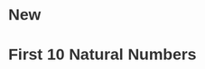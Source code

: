 # New<!DOCTYPE html>
<html lang="en">
<head>
  <meta charset="UTF-8">
  <title>First 10 Natural Numbers</title>
  <style>
    body {
      font-family: Arial, sans-serif;
      margin: 40px;
    }
    h1 {
      color: #333;
    }
    ul {
      list-style-type: none;
      padding: 0;
    }
    li {
      background: #f0f0f0;
      margin: 5px 0;
      padding: 10px;
      border-radius: 4px;
    }
  </style>
</head>
<body>
  <h1>First 10 Natural Numbers</h1>
  <ul id="numberList"></ul>

  <script>
    // Function to generate the first n natural numbers
    function naturalNumbers(n) {
      const numbers = [];
      for (let i = 1; i <= n; i++) {
        numbers.push(i);
      }
      return numbers;
    }

    // Set the number of natural numbers to generate
    const n = 10;
    const numbers = naturalNumbers(n);

    // Get the ul element where the numbers will be displayed
    const listElement = document.getElementById('numberList');

    // Loop through the numbers and add each as a list item
    numbers.forEach(function(number) {
      const li = document.createElement('li');
      li.textContent = number;
      listElement.appendChild(li);
    });
  </script>
</body>
</html>
